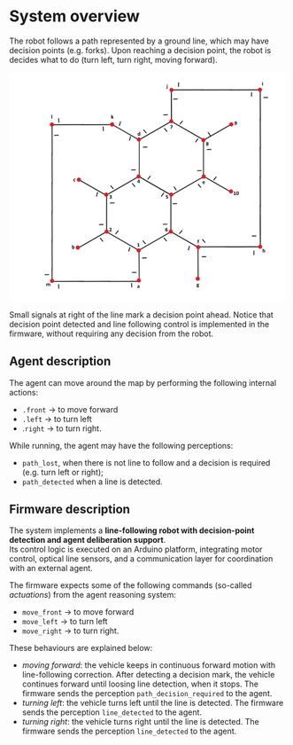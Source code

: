 
# System overview
The robot follows a path represented by a ground line, which may have decision points (e.g. forks). Upon reaching a decision point, the robot is decides what to do (turn left, turn right, moving forward).


<img src="images/path.png" alt="Diagrama do robô" width="500"/>

Small signals at right of the line mark a decision point ahead. Notice that decision point detected and line following control is implemented in the firmware, without requiring any decision from the robot. 


## Agent description
The agent can move around the map by performing the following internal actions:
- `.front` → to move forward
- `.left` → to turn left
- .`right` → to turn right.

While running, the agent may have the following perceptions:
- `path_lost`, when there is not line to follow and a decision is required (e.g. turn left or right);
- `path_detected` when a line is detected.


## Firmware description
The system implements a **line-following robot with decision-point detection and agent deliberation support**.  
Its control logic is executed on an Arduino platform, integrating motor control, optical line sensors, and a communication layer for coordination with an external agent.

The firmware expects some of the following commands (so-called *actuations*) from the agent reasoning system:
- `move_front` → to move forward
- `move_left` → to turn left
- `move_right` → to turn right.

These behaviours are explained below:
- *moving forward*: the vehicle keeps in continuous forward motion with line-following correction. After detecting a decision mark, the vehicle continues forward until loosing line detection, when it stops. The firmware sends the perception `path_decision_required` to the agent. 
- *turning left*: the vehicle turns left until the line is detected. The firmware sends the perception `line_detected` to the agent.
- *turning right*: the vehicle turns right until the line is detected. The firmware sends the perception `line_detected` to the agent. 

